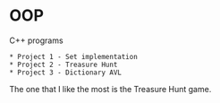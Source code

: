 # OOP
C++ programs

```
* Project 1 - Set implementation
* Project 2 - Treasure Hunt
* Project 3 - Dictionary AVL 
```

The one that I like the most is the Treasure Hunt game.
